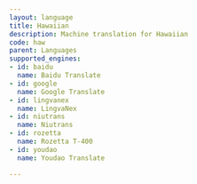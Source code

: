 ```yaml
---
layout: language
title: Hawaiian
description: Machine translation for Hawaiian
code: haw
parent: Languages
supported_engines:
- id: baidu
  name: Baidu Translate
- id: google
  name: Google Translate
- id: lingvanex
  name: LingvaNex
- id: niutrans
  name: Niutrans
- id: rozetta
  name: Rozetta T-400
- id: youdao
  name: Youdao Translate

---
```



